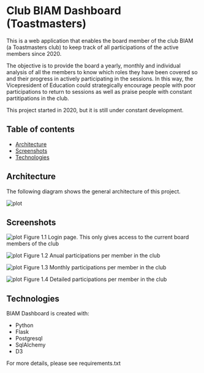 # Club BIAM Dashboard (Toastmasters)

This is a web application that enables the board member of the club BIAM (a Toastmasters club) to keep track of all participations of the active members since 2020.

The objective is to provide the board a yearly, monthly and individual analysis of all the members to know which roles they have been covered so and their progress in actively participating in the sessions. In this way, the Vicepresident of Education could strategically encourage people with poor participations
to return to sessions as well as praise people with constant partitipations in the club.

This project started in 2020, but it is still under constant development.

## Table of contents
* [Architecture](#architecture)
* [Screenshots](#screenshots)
* [Technologies](#technologies)

## Architecture
The following diagram shows the general architecture of this project.

![plot](./static/images/Biam_Dashboard_Arquitecture.png)

## Screenshots

![plot](./static/images/Biam_Dashboard_0.png)
Figure 1.1 Login page. This only gives access to the current board members of the club

![plot](./static/images/Biam_Dashboard_1.png)
Figure 1.2 Anual participations per member in the club

![plot](./static/images/Biam_Dashboard_2.png)
Figure 1.3 Monthly participations per member in the club

![plot](./static/images/Biam_Dashboard_3.png)
Figure 1.4 Detailed participations per member in the club

## Technologies
BIAM Dashboard is created with:
* Python
* Flask
* Postgresql
* SqlAlchemy
* D3

For more details, please see requirements.txt